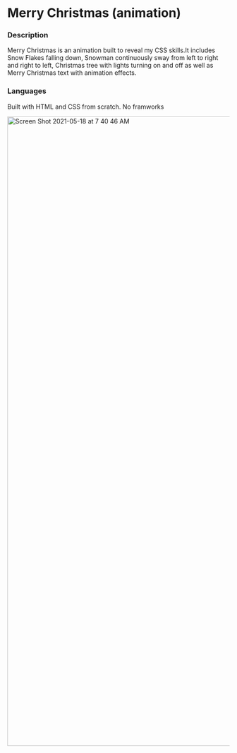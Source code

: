 
# Merry Christmas (animation)
### Description
Merry Christmas is an animation built to reveal my CSS skills.It includes Snow Flakes falling down, Snowman continuously sway from left to right and right to left, Christmas tree with lights turning on and off as well as Merry Christmas text with animation effects.
### Languages
Built with HTML and CSS from scratch. No framworks

<img width="1427" alt="Screen Shot 2021-05-18 at 7 40 46 AM" src="https://user-images.githubusercontent.com/71792075/119275173-8185d700-bbe1-11eb-97bb-5113a24d6861.png">


